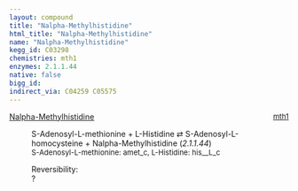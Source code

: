 ```yaml
---
layout: compound
title: "Nalpha-Methylhistidine"
html_title: "Nalpha-Methylhistidine"
name: "Nalpha-Methylhistidine"
kegg_id: C03298
chemistries: mth1
enzymes: 2.1.1.44
native: false
bigg_id:
indirect_via: C04259 C05575
---
```

<dl><dt class='rs-product'><a href='{{ site.url }}{{ site.baseurl }}/compounds/C03298' class='link-dark' data-bs-toggle='tooltip' data-bs-html='true' data-bs-title='KEGG: C03298'>Nalpha-Methylhistidine</a><span style='float: right; max-width: 40%'><a href='{{ site.url }}{{ site.baseurl }}/chemistries/mth1' class='link-dark opacity-50' style='font-size: small; word-wrap: anywhere;'>mth1</a></span></dt><dd><p>S-Adenosyl-L-methionine + L-Histidine &#8644; S-Adenosyl-L-homocysteine + Nalpha-Methylhistidine (<i>2.1.1.44</i>)<br /><span style='font-size: small;'><span data-bs-toggle='tooltip' data-bs-html='true' data-bs-title='KEGG: C00019'>S-Adenosyl-L-methionine</span>: amet_c, <span data-bs-toggle='tooltip' data-bs-html='true' data-bs-title='KEGG: C00135'>L-Histidine</span>: his__L_c</span><br /><div class="reversibility_info">Reversibility: <div class="progress"><div class="progress-bar bg-light" role="progressbar" style="width: 100%" aria-valuenow="0" aria-valuemin="0" aria-valuemax="100"></div></div><span>?</span><div class="progress"><div class="progress-bar bg-light" role="progressbar" style="width: 100%" aria-valuenow="0" aria-valuemin="0" aria-valuemax="10"></div></div></div></p><dl></dl></dd></dl>